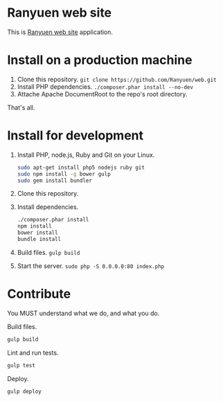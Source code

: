 Ranyuen web site
==
This is [Ranyuen web site](http://ranyuen.com/) application.

Install on a production machine
==
1. Clone this repository. `git clone https://github.com/Ranyuen/web.git`
2. Install PHP dependencies. `./composer.phar install --no-dev`
3. Attache Apache DocumentRoot to the repo's root directory.

That's all.

Install for development
==
1. Install PHP, node.js, Ruby and Git on your Linux.

   ```bash
   sudo apt-get install php5 nodejs ruby git
   sudo npm install -g bower gulp
   sudo gem install bundler
   ```
2. Clone this repository.
3. Install dependencies.

   ```bash
   ./composer.phar install
   npm install
   bower install
   bundle install
   ```
4. Build files. `gulp build`
5. Start the server. `sudo php -S 0.0.0.0:80 index.php`

Contribute
==
You MUST understand what we do, and what you do.

Build files.

```bash
gulp build
```

Lint and run tests.

```bash
gulp test
```

Deploy.

```bash
gulp deploy
```
